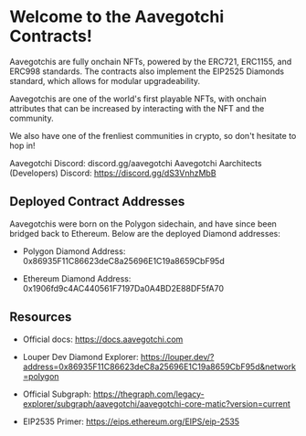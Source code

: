 # Welcome to the Aavegotchi Contracts!

Aavegotchis are fully onchain NFTs, powered by the ERC721, ERC1155, and ERC998 standards. The contracts also implement the EIP2525 Diamonds standard, which allows for modular upgradeability. 

Aavegotchis are one of the world's first playable NFTs, with onchain attributes that can be increased by interacting with the NFT and the community. 

We also have one of the frenliest communities in crypto, so don't hesitate to hop in!

Aavegotchi Discord: discord.gg/aavegotchi
Aavegotchi Aarchitects (Developers) Discord: https://discord.gg/dS3VnhzMbB

## Deployed Contract Addresses

Aavegotchis were born on the Polygon sidechain, and have since been bridged back to Ethereum. Below are the deployed Diamond addresses:

* Polygon Diamond Address: 0x86935F11C86623deC8a25696E1C19a8659CbF95d

* Ethereum Diamond Address: 0x1906fd9c4AC440561F7197Da0A4BD2E88DF5fA70

## Resources

* Official docs: https://docs.aavegotchi.com

* Louper Dev Diamond Explorer: https://louper.dev/?address=0x86935F11C86623deC8a25696E1C19a8659CbF95d&network=polygon

* Official Subgraph: https://thegraph.com/legacy-explorer/subgraph/aavegotchi/aavegotchi-core-matic?version=current

* EIP2535 Primer: https://eips.ethereum.org/EIPS/eip-2535

